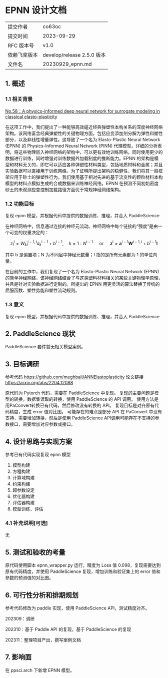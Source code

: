 # EPNN 设计文档

|              |                            |
| ------------ | -------------------------- |
| 提交作者     | co63oc                     |
| 提交时间     | 2023-09-29                 |
| RFC 版本号   | v1.0                       |
| 依赖飞桨版本 | develop/release 2.5.0 版本 |
| 文件名       | 20230929_epnn.md           |

## 1. 概述

### 1.1 相关背景

[No.58：A physics-informed deep neural network for surrogate modeling in classical elasto-plasticity](https://github.com/PaddlePaddle/community/blob/master/hackathon/hackathon_5th/%E3%80%90PaddlePaddle%20Hackathon%205th%E3%80%91%E5%BC%80%E6%BA%90%E8%B4%A1%E7%8C%AE%E4%B8%AA%E4%BA%BA%E6%8C%91%E6%88%98%E8%B5%9B%E7%A7%91%E5%AD%A6%E8%AE%A1%E7%AE%97%E4%BB%BB%E5%8A%A1%E5%90%88%E9%9B%86.md#no58a-physics-informed-deep-neural-network-for-surrogate-modeling-in-classical-elasto-plasticity)

在这项工作中，我们提出了一种能够高效逼近经典弹塑性本构关系的深度神经网络架构。该网络富含经典弹塑性的关键物理方面，包括应变添加剂分解为弹性和塑性部分，以及非线性增量弹性。这导致了一个名为 Elasto-Plastic Neural Network (EPNN) 的 Physics-Informed Neural Network (PINN) 代理模型。详细的分析表明，将这些物理嵌入神经网络的架构中，可以更有效地训练网络，同时使用更少的数据进行训练，同时增强对训练数据外加载制度的推断能力。EPNN 的架构是模型和材料无关的，即它可以适应各种弹塑性材料类型，包括地质材料和金属；并且实验数据可以直接用于训练网络。为了证明所提出架构的稳健性，我们将其一般框架应用于砂土的弹塑性行为。我们使用基于相对先进的基于流变性的颗粒材料本构模型的材料点模拟生成的合成数据来训练神经网络。EPNN 在预测不同初始密度砂土的未观测应变控制加载路径方面优于常规神经网络架构。

### 1.2 功能目标

复现 epnn 模型，并根据代码中提供的数据训练、推理，并合入 PaddleScience

在神经网络中，信息通过连接的神经元流动。神经网络中每个链接的“强度”是由一个可变的权重决定的：

$$
z_l^{\mathrm{i}}=W_{k l}^{\mathrm{i}-1, \mathrm{i}} a_k^{\mathrm{i}-1}+b^{\mathrm{i}-1}, \quad k=1: N^{\mathrm{i}-1} \quad \text { or } \quad \mathbf{z}^{\mathrm{i}}=\mathbf{a}^{\mathrm{i}-1} \mathbf{W}^{\mathrm{i}-1, \mathrm{i}}+b^{\mathrm{i}-1} \mathbf{I}
$$

其中 b 是偏置项；N 为不同层中神经元数量；I 指的是所有元素都为 1 的单位向量。

在目前的工作中，我们复现了一个名为 Elasto-Plastic Neural Network (EPNN) 的简单神经网络，该神经网络结合了与这类塑料材料相关的某些关键物理学原理，并且是针对实验数据进行定制的。所提出的 EPNN 用更灵活的算法替换了传统的屈服函数、塑性势能和塑性流动规则。

### 1.3 意义

复现 epnn 模型，并根据代码中提供的数据训练、推理，并合入 PaddleScience

## 2. PaddleScience 现状

PaddleScience 套件暂无相关模型案例。

## 3. 目标调研

参考代码 <https://github.com/meghbali/ANNElastoplasticity>
论文链接 <https://arxiv.org/abs/2204.12088>

原代码为 Pytorch 代码，需要在 PaddleScience 中复现。
复现的主要问题是模型的转换，数据集读取的转换，使用 PaddleScience 的 API 调用。
使用方法是用PaConvert转换已有代码，然后修改没有转换的 API。
复现目标是对齐原有代码精度，生成 error 值对比图。
可能存在的难点是部分 API 在 PaConvert 中没有支持，需要增加转换，然后是使用 PaddleScience API调用可能存在不支持的参数接口，需要增加对应参数或接口。

## 4. 设计思路与实现方案

参考已有代码实现复现 epnn 模型

1. 模型构建
2. 方程构建
3. 计算域构建
4. 约束构建
5. 超参数设定
6. 优化器构建
7. 评估器构建
8. 模型训练、评估

### 4.1 补充说明[可选]

无

## 5. 测试和验收的考量

原代码使用脚本 epnn_wrapper.py 运行，精度为 Loss 值 0.098，复现需要达到原有代码精度，并使用 PaddleScience 复现，增加训练和验证集上的 error 值和参数的预测值的对比图。

## 6. 可行性分析和排期规划

参考代码修改为 paddle 实现，使用 PaddleScience API，测试精度对齐。

202309：调研

202310：基于 Paddle API 的复现，基于 PaddleScience 的复现

202311：整理项目产出，撰写案例文档

## 7. 影响面

在 ppsci.arch 下新增 EPNN 模型。
